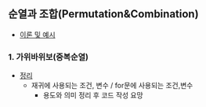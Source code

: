 ## 순열과 조합(Permutation&Combination)
- [이론 및 예시](https://github.com/ssu18/TIL/blob/main/Algorithm/AL_Permutation%2CCombination.md)
### 1. 가위바위보(중복순열)
- [정리](https://github.com/ssu18/TIL/blob/main/Problem%20Solving/Coplit/%5B%EC%A4%91%EB%B3%B5%EC%88%9C%EC%97%B4%5D%20%EA%B0%80%EC%9C%84%EB%B0%94%EC%9C%84%EB%B3%B4.md)
  - 재귀에 사용되는 조건, 변수 / for문에 사용되는 조건,변수
    - 용도와 의미 정리 후 코드 작성 요망